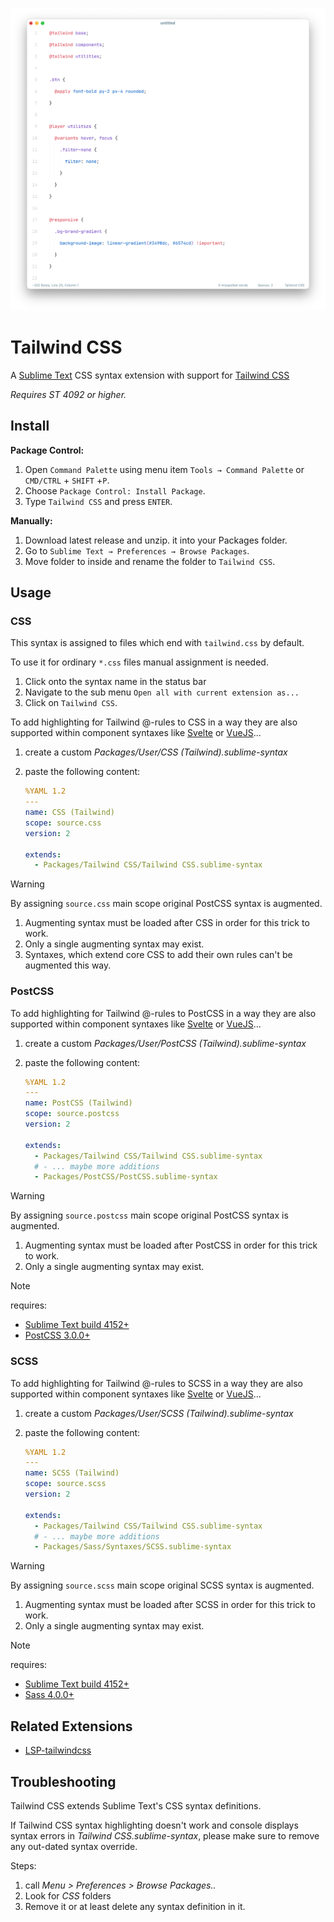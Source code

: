 ![Tailwind CSS](https://raw.githubusercontent.com/SublimeText/TailwindCSS/master/assets/screen.png)

# Tailwind CSS

A [Sublime Text](http://www.sublimetext.com) CSS syntax extension with support for [Tailwind CSS](https://tailwindcss.com)

_Requires ST 4092 or higher._

## Install

**Package Control:**

1. Open `Command Palette` using menu item `Tools → Command Palette` or `CMD/CTRL` + `SHIFT` +`P`.
2. Choose `Package Control: Install Package`.
3. Type `Tailwind CSS` and press `ENTER`.

**Manually:**

1. Download latest release and unzip. it into your Packages folder.
2. Go to `Sublime Text → Preferences → Browse Packages`.
3. Move folder to inside and rename the folder to `Tailwind CSS`.

## Usage

### CSS

This syntax is assigned to files which end with `tailwind.css` by default.

To use it for ordinary `*.css` files manual assignment is needed.

1. Click onto the syntax name in the status bar
2. Navigate to the sub menu `Open all with current extension as...`
3. Click on `Tailwind CSS`.

To add highlighting for Tailwind @-rules to CSS in a way they are also supported within component syntaxes like [Svelte](https://packagecontrol.io/packages/Svelte) or [VueJS](https://packagecontrol.io/packages/Vue%20Syntax%20Highlight)...

1. create a custom _Packages/User/CSS (Tailwind).sublime-syntax_
2. paste the following content:

   ```yml
   %YAML 1.2
   ---
   name: CSS (Tailwind)
   scope: source.css
   version: 2
   
   extends:
     - Packages/Tailwind CSS/Tailwind CSS.sublime-syntax
   ```

> [!WARNING]
>
> By assigning `source.css` main scope original PostCSS syntax is augmented.
> 
> 1. Augmenting syntax must be loaded after CSS in order for this trick to work.
> 2. Only a single augmenting syntax may exist.
> 3. Syntaxes, which extend core CSS to add their own rules can't be augmented this way.

### PostCSS

To add highlighting for Tailwind @-rules to PostCSS in a way they are also supported within component syntaxes like [Svelte](https://packagecontrol.io/packages/Svelte) or [VueJS](https://packagecontrol.io/packages/Vue%20Syntax%20Highlight)...

1. create a custom _Packages/User/PostCSS (Tailwind).sublime-syntax_
2. paste the following content:

   ```yml
   %YAML 1.2
   ---
   name: PostCSS (Tailwind)
   scope: source.postcss
   version: 2
   
   extends:
     - Packages/Tailwind CSS/Tailwind CSS.sublime-syntax
     # - ... maybe more additions
     - Packages/PostCSS/PostCSS.sublime-syntax
   ```

> [!WARNING]
>
> By assigning `source.postcss` main scope original PostCSS syntax is augmented.
> 
> 1. Augmenting syntax must be loaded after PostCSS in order for this trick to work.
> 2. Only a single augmenting syntax may exist.

> [!NOTE]
>
> requires:
> - [Sublime Text build 4152+](https://www.sublimetext.com/download)
> - [PostCSS 3.0.0+](https://packagecontrol.io/packages/PostCSS)

### SCSS

To add highlighting for Tailwind @-rules to SCSS in a way they are also supported within component syntaxes like [Svelte](https://packagecontrol.io/packages/Svelte) or [VueJS](https://packagecontrol.io/packages/Vue%20Syntax%20Highlight)...

1. create a custom _Packages/User/SCSS (Tailwind).sublime-syntax_
2. paste the following content:

   ```yml
   %YAML 1.2
   ---
   name: SCSS (Tailwind)
   scope: source.scss
   version: 2
   
   extends:
     - Packages/Tailwind CSS/Tailwind CSS.sublime-syntax
     # - ... maybe more additions
     - Packages/Sass/Syntaxes/SCSS.sublime-syntax
   ```

> [!WARNING]
>
> By assigning `source.scss` main scope original SCSS syntax is augmented.
> 
> 1. Augmenting syntax must be loaded after SCSS in order for this trick to work.
> 2. Only a single augmenting syntax may exist.

> [!NOTE]
>
> requires:
> - [Sublime Text build 4152+](https://www.sublimetext.com/download)
> - [Sass 4.0.0+](https://packagecontrol.io/packages/PostCSS)

## Related Extensions

- [LSP-tailwindcss](https://github.com/sublimelsp/LSP-tailwindcss)

## Troubleshooting

Tailwind CSS extends Sublime Text's CSS syntax definitions.

If Tailwind CSS syntax highlighting doesn't work and console displays syntax errors in _Tailwind CSS.sublime-syntax_, please make sure to remove any out-dated syntax override.

Steps:

1. call _Menu > Preferences > Browse Packages.._
2. Look for _CSS_ folders
3. Remove it or at least delete any syntax definition in it.
